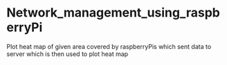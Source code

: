 Network_management_using_raspberryPi
====================================

Plot heat map of given area covered by raspberryPis which sent data to server which is then used to plot heat map
